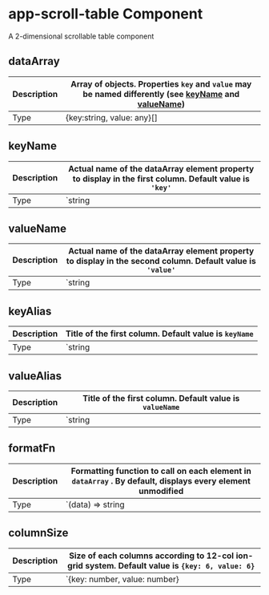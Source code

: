 # app-scroll-table Component

A 2-dimensional scrollable table component 

## dataArray

| Description | Array of objects. Properties `key` and `value` may be named differently (see [keyName](#keyName) and [valueName](#valueName))|
|-------------|---|
| Type        | {key:string, value: any}[] |

## keyName

| Description | Actual name of the dataArray element property to display in the first column. Default value is `'key'`  |
|-------------|---|
| Type        |`string | undefined`|

## valueName

| Description | Actual name of the dataArray element property to display in the second column. Default value is `'value'`  |
|-------------|---|
| Type        |`string | undefined`|

## keyAlias

| Description | Title of the first column. Default value is `keyName`  |
|-------------|---|
| Type        |`string | undefined`|

## valueAlias

| Description | Title of the first column. Default value is `valueName`  |
|-------------|---|
| Type        |`string | undefined`|

## formatFn

| Description | Formatting function to call on each element in `dataArray` . By default, displays every element unmodified |
|-------------|---|
| Type        |`(data) => string | undefined`|

## columnSize

| Description | Size of each columns according to 12-col ion-grid system. Default value is `{key: 6, value: 6}` |
|-------------|---|
| Type        |`{key: number, value: number} | undefined`|